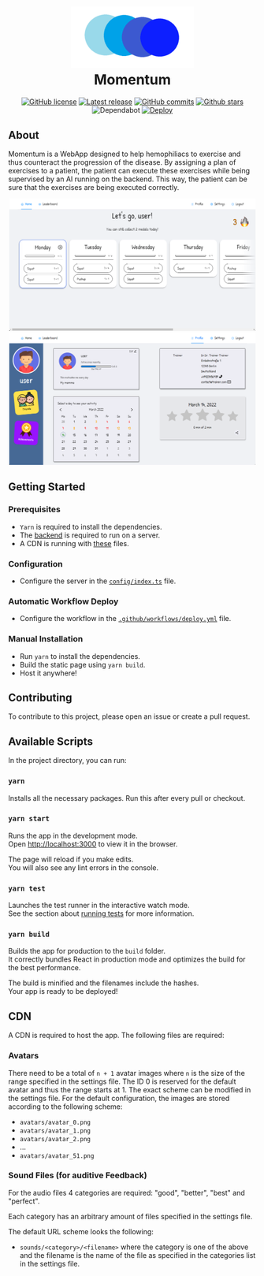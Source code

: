 <h1 align="center">
  <img src=".preview/Logo.png" width="250"><br>
  Momentum
</h1>
<div align="center">
  

  [![GitHub license](https://img.shields.io/github/license/BP-WiSe21-22-Gruppe-52/BP-frontend.svg)](https://github.com/BP-WiSe21-22-Gruppe-52/BP-frontend/blob/main/LICENSE)
  [![Latest release](https://badgen.net/github/release/BP-WiSe21-22-Gruppe-52/BP-frontend)](https://github.com/BP-WiSe21-22-Gruppe-52/BP-frontend/releases)
  [![GitHub commits](https://badgen.net/github/commits/BP-WiSe21-22-Gruppe-52/BP-frontend/main)](https://GitHub.com/BP-WiSe21-22-Gruppe-52/BP-frontend/commit/)
  [![Github stars](https://img.shields.io/github/stars/BP-WiSe21-22-Gruppe-52/BP-frontend.svg)](https://GitHub.com/BP-WiSe21-22-Gruppe-52/BP-frontend/stargazers/)
  ![Dependabot](https://badgen.net/github/dependabot/BP-WiSe21-22-Gruppe-52/BP-frontend)
  [![Deploy](https://img.shields.io/github/workflow/status/BP-WiSe21-22-Gruppe-52/BP-frontend/Deploy)](https://github.com/BP-WiSe21-22-Gruppe-52/BP-frontend/actions/workflows/deploy.yml)

</div>

## About

Momentum is a WebApp designed to help hemophiliacs to exercise and thus counteract the progression of the disease.
By assigning a plan of exercises to a patient, the patient can execute these exercises while being supervised by an AI running on the backend. This way, the patient can be sure that the exercises are being executed correctly.

<div align="center">
  <img src=".preview/App.png" width="500">
  <img src=".preview/Profile.png" width="500">
</div>

## Getting Started

### Prerequisites

  * `Yarn` is required to install the dependencies.
  * The [backend](https://github.com/BP-WiSe21-22-Gruppe-52/BP-backend) is required to run on a server.
  * A CDN is running with [these](#CDN) files.

### Configuration

  * Configure the server in the [`config/index.ts`](src/config/index.ts) file.

### Automatic Workflow Deploy

  * Configure the workflow in the [`.github/workflows/deploy.yml`](.github/workflows/deploy.yml) file.

### Manual Installation

  * Run `yarn` to install the dependencies.
  * Build the static page using `yarn build`.
  * Host it anywhere!

## Contributing

To contribute to this project, please open an issue or create a pull request.

## Available Scripts

In the project directory, you can run:

### `yarn`

Installs all the necessary packages. Run this after every pull or checkout.

### `yarn start`

Runs the app in the development mode.\
Open [http://localhost:3000](http://localhost:3000) to view it in the browser.

The page will reload if you make edits.\
You will also see any lint errors in the console.

### `yarn test`

Launches the test runner in the interactive watch mode.\
See the section about [running tests](https://facebook.github.io/create-react-app/docs/running-tests) for more information.

### `yarn build`

Builds the app for production to the `build` folder.\
It correctly bundles React in production mode and optimizes the build for the best performance.

The build is minified and the filenames include the hashes.\
Your app is ready to be deployed!

## CDN

A CDN is required to host the app.
The following files are required:

### Avatars

There need to be a total of `n + 1` avatar images where `n` is the size of the range specified in the settings file.
The ID 0 is reserved for the default avatar and thus the range starts at 1.
The exact scheme can be modified in the settings file.
For the default configuration, the images are stored according to the following scheme:

  * `avatars/avatar_0.png`
  * `avatars/avatar_1.png`
  * `avatars/avatar_2.png`
  * ...
  * `avatars/avatar_51.png`

### Sound Files (for auditive Feedback)

For the audio files 4 categories are required:
"good", "better", "best" and "perfect".

Each category has an arbitrary amount of files specified in the settings file.

The default URL scheme looks the following:

  * `sounds/<category>/<filename>` where the category is one of the above and the filename is the name of the file as specified in the categories list in the settings file.